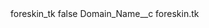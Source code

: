 <?xml version="1.0" encoding="UTF-8"?>
<CustomMetadata xmlns="http://soap.sforce.com/2006/04/metadata" xmlns:xsi="http://www.w3.org/2001/XMLSchema-instance" xmlns:xsd="http://www.w3.org/2001/XMLSchema">
    <label>foreskin_tk</label>
    <protected>false</protected>
    <values>
        <field>Domain_Name__c</field>
        <value xsi:type="xsd:string">foreskin.tk</value>
    </values>
</CustomMetadata>
